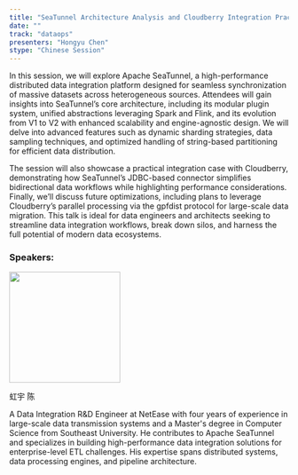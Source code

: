 ```yaml
---
title: "SeaTunnel Architecture Analysis and Cloudberry Integration Practice"
date: ""
track: "dataops"
presenters: "Hongyu Chen"
stype: "Chinese Session"
---
```


In this session, we will explore Apache SeaTunnel, a high-performance distributed data integration platform designed for seamless synchronization of massive datasets across heterogeneous sources. Attendees will gain insights into SeaTunnel’s core architecture, including its modular plugin system, unified abstractions leveraging Spark and Flink, and its evolution from V1 to V2 with enhanced scalability and engine-agnostic design. We will delve into advanced features such as dynamic sharding strategies, data sampling techniques, and optimized handling of string-based partitioning for efficient data distribution.

The session will also showcase a practical integration case with Cloudberry, demonstrating how SeaTunnel’s JDBC-based connector simplifies bidirectional data workflows while highlighting performance considerations. Finally, we’ll discuss future optimizations, including plans to leverage Cloudberry’s parallel processing via the gpfdist protocol for large-scale data migration. This talk is ideal for data engineers and architects seeking to streamline data integration workflows, break down silos, and harness the full potential of modern data ecosystems.

### Speakers:


<img src="https://sessionize.com/image/4882-400o400o1-LRN5sGimgNASAwXPaiW7v2.jpg" width="200" /><br/>

虹宇 陈

A Data Integration R&D Engineer at NetEase with four years of experience in large-scale data transmission systems and a Master's degree in Computer Science from Southeast University. He contributes to Apache SeaTunnel and specializes in building high-performance data integration solutions for enterprise-level ETL challenges. His expertise spans distributed systems, data processing engines, and pipeline architecture.

